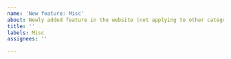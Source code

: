 ```yaml
---
name: 'New feature: Misc'
about: Newly added feature in the website (not applying to other category)
title: ''
labels: Misc
assignees: ''

---
```



